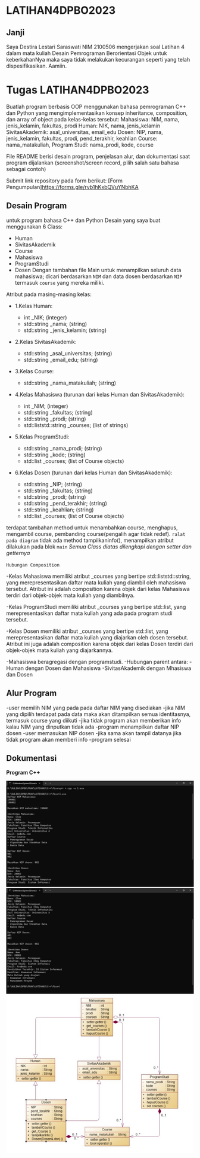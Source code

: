 # LATIHAN4DPBO2023
## Janji
Saya Destira Lestari Saraswati NIM 2100506 mengerjakan soal Latihan 4
dalam mata kuliah Desain Pemrograman Berorientasi Objek untuk keberkahanNya
maka saya tidak melakukan kecurangan seperti yang telah dispesifikasikan.
Aamiin.

# Tugas LATIHAN4DPBO2023
Buatlah program berbasis OOP menggunakan bahasa pemrograman C++ dan Python  yang mengimplementasikan konsep inheritance, composition, dan array of object pada kelas-kelas tersebut:
Mahasiswa: NIM, nama, jenis_kelamin, fakultas, prodi
Human: NIK, nama, jenis_kelamin
SivitasAkademik: asal_universitas, email_edu
Dosen: NIP, nama, jenis_kelamin, fakultas, prodi, pend_terakhir, keahlian
Course: nama_matakuliah, 
Program Studi: nama_prodi, kode, course


File README berisi desain program, penjelasan alur, dan dokumentasi saat program dijalankan (screenshot/screen record, pilih salah satu bahasa sebagai contoh)

Submit link repository pada form berikut: [Form Pengumpulan]https://forms.gle/rvb1hKxbQVuYNbhKA  

## Desain Program
untuk program bahasa C++ dan Python
Desain yang saya buat menggunakan 6 Class:
* Human	
* SivitasAkademik
* Course
* Mahasiswa
* ProgramStudi	
* Dosen
Dengan tambahan file Main untuk menampilkan seluruh data mahasiswa; dicari berdasarkan `NIM` dan data dosen berdasarkan `NIP` termasuk `course` yang mereka miliki.

Atribut pada masing-masing kelas:
* 1.Kelas Human:
  - int _NIK; (integer)
  - std::string _nama; (string)
  - std::string _jenis_kelamin; (string)

* 2.Kelas SivitasAkademik:
  - std::string _asal_universitas; (string)
  - std::string _email_edu; (string)

* 3.Kelas Course:
  - std::string _nama_matakuliah; (string)

* 4.Kelas Mahasiswa (turunan dari kelas Human dan SivitasAkademik):
  - int _NIM; (integer)
  - std::string _fakultas; (string)
  - std::string _prodi; (string)
  - std::liststd::string _courses; (list of strings)

* 5.Kelas ProgramStudi:
  - std::string _nama_prodi; (string)
  - std::string _kode; (string)
  - std::list<Course> _courses; (list of Course objects)

* 6.Kelas Dosen (turunan dari kelas Human dan SivitasAkademik):
  - std::string _NIP; (string)
  - std::string _fakultas; (string)
  - std::string _prodi; (string)
  - std::string _pend_terakhir; (string)
  - std::string _keahlian; (string)
  - std::list<Course> _courses; (list of Course objects)

terdapat tambahan method untuk menambahkan course, menghapus, mengambil course, pembanding course(pengalih agar tidak redef).
`ralat pada diagram` tidak ada method tampilkaninfo(), menampilkan atribut dilakukan pada blok `main`
_Semua Class diatas dilengkapi dengan setter dan getternya_

`Hubungan Composition`

-Kelas Mahasiswa memiliki atribut _courses yang bertipe std::liststd::string, yang merepresentasikan daftar mata kuliah yang diambil oleh mahasiswa tersebut. Atribut ini adalah composition karena objek dari kelas Mahasiswa terdiri dari objek-objek mata kuliah yang diambilnya.

-Kelas ProgramStudi memiliki atribut _courses yang bertipe std::list<Course>, yang merepresentasikan daftar mata kuliah yang ada pada program studi tersebut. 

-Kelas Dosen memiliki atribut _courses yang bertipe std::list<Course>, yang merepresentasikan daftar mata kuliah yang diajarkan oleh dosen tersebut. Atribut ini juga adalah composition karena objek dari kelas Dosen terdiri dari objek-objek mata kuliah yang diajarkannya.


-Mahasiswa beragregasi dengan programstudi.
-Hubungan parent antara:
  -Human dengan Dosen dan Mahasiswa
  -SivitasAkademik dengan Mhasiswa dan Dosen
  
## Alur Program
-user memilih NIM yang pada pada daftar NIM yang disediakan
-jika NIM yang dipilih terdapat pada data maka akan ditampilkan semua identitasnya, termasuk course yang diikuti
-jika tidak program akan memberikan info kalau NIM yang dinputkan tidak ada
-program menampilkan daftar NIP dosen
-user memasukan NIP dosen
-jika sama akan tampil datanya jika tidak program akan memberi info
-program selesai



## Dokumentasi
**Program C++**

![C++ program](C++/C++1.jpeg)
![C++ program](C++/C++2.jpeg)
![Diagram program](UMLLAT4.jpeg)


